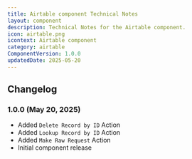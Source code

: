 ```yaml
---
title: Airtable component Technical Notes
layout: component
description: Technical Notes for the Airtable component.
icon: airtable.png
icontext: Airtable component
category: airtable
ComponentVersion: 1.0.0
updatedDate: 2025-05-20
---
```


## Changelog

### 1.0.0 (May 20, 2025)

- Added `Delete Record by ID` Action
- Added `Lookup Record by ID` Action
- Added `Make Raw Request` Action
- Initial component release